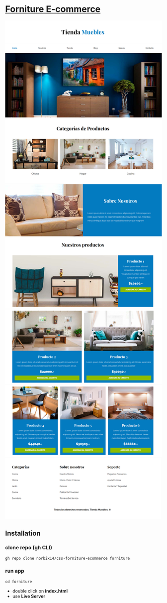 # [Forniture E-commerce](https://forniture-ecommerce.netlify.app "Forniture E-commerce")

![Navbar](screenshots/navbar.png "Navbar")
![Header](screenshots/header.png "Header")
![Categories](screenshots/categories.png "Categories")
![About us](screenshots/aboutus.png "About us")
![Products](screenshots/products-010.png "Products")
![Products](screenshots/products-011.png "Products")
![Products](screenshots/products-012.png "Products")
![Footer](screenshots/footer.png "Footer")

## Installation

### clone repo **(gh CLI)**
```
gh repo clone norbix14/css-forniture-ecommerce forniture
```

### run app
```
cd forniture
```

* double click on **index.html**
* use **Live Server**
